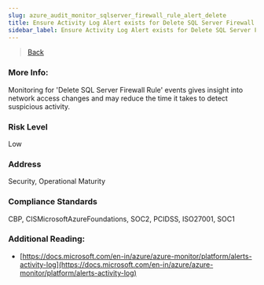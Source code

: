 ```yaml
---
slug: azure_audit_monitor_sqlserver_firewall_rule_alert_delete
title: Ensure Activity Log Alert exists for Delete SQL Server Firewall Rule
sidebar_label: Ensure Activity Log Alert exists for Delete SQL Server Firewall Rule
---
```

> [Back](../../azuremonitoraudit)

### More Info:
Monitoring for 'Delete SQL Server Firewall Rule' events gives insight into network access changes and may reduce the time it takes to detect suspicious activity.

### Risk Level
Low

### Address
Security, Operational Maturity

### Compliance Standards
CBP, CISMicrosoftAzureFoundations, SOC2, PCIDSS, ISO27001, SOC1

### Additional Reading:
- [https://docs.microsoft.com/en-in/azure/azure-monitor/platform/alerts-activity-log](https://docs.microsoft.com/en-in/azure/azure-monitor/platform/alerts-activity-log) 
